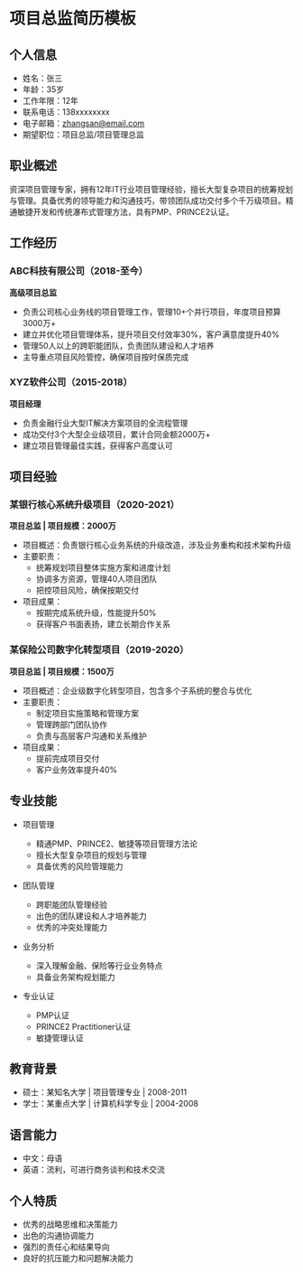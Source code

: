 # 项目总监简历模板

## 个人信息

- 姓名：张三
- 年龄：35岁
- 工作年限：12年
- 联系电话：138xxxxxxxx
- 电子邮箱：zhangsan@email.com
- 期望职位：项目总监/项目管理总监

## 职业概述

资深项目管理专家，拥有12年IT行业项目管理经验，擅长大型复杂项目的统筹规划与管理。具备优秀的领导能力和沟通技巧，带领团队成功交付多个千万级项目。精通敏捷开发和传统瀑布式管理方法，具有PMP、PRINCE2认证。

## 工作经历

### ABC科技有限公司（2018-至今）
**高级项目总监**
- 负责公司核心业务线的项目管理工作，管理10+个并行项目，年度项目预算3000万+
- 建立并优化项目管理体系，提升项目交付效率30%，客户满意度提升40%
- 管理50人以上的跨职能团队，负责团队建设和人才培养
- 主导重点项目风险管控，确保项目按时保质完成

### XYZ软件公司（2015-2018）
**项目经理**
- 负责金融行业大型IT解决方案项目的全流程管理
- 成功交付3个大型企业级项目，累计合同金额2000万+
- 建立项目管理最佳实践，获得客户高度认可

## 项目经验

### 某银行核心系统升级项目（2020-2021）
**项目总监 | 项目规模：2000万**
- 项目概述：负责银行核心业务系统的升级改造，涉及业务重构和技术架构升级
- 主要职责：
  * 统筹规划项目整体实施方案和进度计划
  * 协调多方资源，管理40人项目团队
  * 把控项目风险，确保按期交付
- 项目成果：
  * 按期完成系统升级，性能提升50%
  * 获得客户书面表扬，建立长期合作关系

### 某保险公司数字化转型项目（2019-2020）
**项目总监 | 项目规模：1500万**
- 项目概述：企业级数字化转型项目，包含多个子系统的整合与优化
- 主要职责：
  * 制定项目实施策略和管理方案
  * 管理跨部门团队协作
  * 负责与高层客户沟通和关系维护
- 项目成果：
  * 提前完成项目交付
  * 客户业务效率提升40%

## 专业技能

- 项目管理
  * 精通PMP、PRINCE2、敏捷等项目管理方法论
  * 擅长大型复杂项目的规划与管理
  * 具备优秀的风险管理能力

- 团队管理
  * 跨职能团队管理经验
  * 出色的团队建设和人才培养能力
  * 优秀的冲突处理能力

- 业务分析
  * 深入理解金融、保险等行业业务特点
  * 具备业务架构规划能力

- 专业认证
  * PMP认证
  * PRINCE2 Practitioner认证
  * 敏捷管理认证

## 教育背景

- 硕士：某知名大学 | 项目管理专业 | 2008-2011
- 学士：某重点大学 | 计算机科学专业 | 2004-2008

## 语言能力

- 中文：母语
- 英语：流利，可进行商务谈判和技术交流

## 个人特质

- 优秀的战略思维和决策能力
- 出色的沟通协调能力
- 强烈的责任心和结果导向
- 良好的抗压能力和问题解决能力